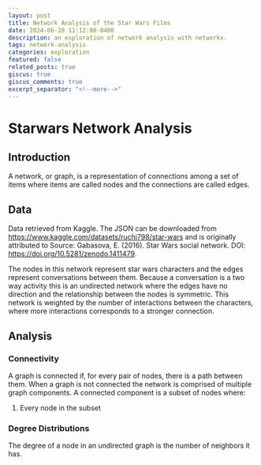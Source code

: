 ```yaml
---
layout: post
title: Network Analysis of the Star Wars Films
date: 2024-06-28 11:12:00-0400
description: an exploration of network analysis with networkx.
tags: network-analysis
categories: exploration
featured: false
related_posts: true
giscus: true
giscus_comments: true
excerpt_separator: "<!--more-->"
---
```


# Starwars Network Analysis

## Introduction

A network, or graph, is a representation of connections among a set of items where items are called nodes and the connections are called edges.

## Data

Data retrieved from Kaggle. The JSON can be downloaded from https://www.kaggle.com/datasets/ruchi798/star-wars and is originally attributed to Source: Gabasova, E. (2016). Star Wars social network. DOI: https://doi.org/10.5281/zenodo.1411479.

The nodes in this network represent star wars characters and the edges represent conversations between them. Because a conversation is a two way activity this is an undirected network where the edges have no direction and the relationship between the nodes is symmetric. This network is weighted by the number of interactions between the characters, where more interactions corresponds to a stronger connection.

## Analysis

### Connectivity

A graph is connected if, for every pair of nodes, there is a path between them. When a graph is not connected the network is comprised of multiple graph components. A connected component is a subset of nodes where:

1. Every node in the subset

### Degree Distributions

The degree of a node in an undirected graph is the number of neighbors it has.
